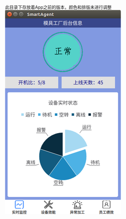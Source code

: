 此目录下存放着App之前的版本，颜色和排版未进行调整  
![avatar](https://github.com/berieo/deway/blob/master/android_ZN/Screenshot%20from%202019-08-22%2010-16-38.png)
